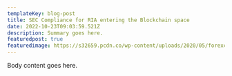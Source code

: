 ```yaml
---
templateKey: blog-post
title: SEC Compliance for RIA entering the Blockchain space
date: 2022-10-23T09:03:59.521Z
description: Summary goes here.
featuredpost: true
featuredimage: https://s32659.pcdn.co/wp-content/uploads/2020/05/forexchartpatterns.jpg.webp
---
```

B﻿ody content goes here.